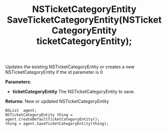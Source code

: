 ﻿---
uid: crmscript_ref_NSListAgent_SaveTicketCategoryEntity
title: NSTicketCategoryEntity SaveTicketCategoryEntity(NSTicketCategoryEntity ticketCategoryEntity);
intellisense: NSListAgent.SaveTicketCategoryEntity
keywords: NSListAgent, SaveTicketCategoryEntity
so.topic: reference
---
	  
Updates the existing NSTicketCategoryEntity or creates a new NSTicketCategoryEntity if the id parameter is 0
	  
**Parameters**:
 - **ticketCategoryEntity** The NSTicketCategoryEntity to save.

**Returns:** New or updated NSTicketCategoryEntity

```crmscript
NSList  agent;
NSTicketCategoryEntity thing = agent.CreateDefaultTicketCategoryEntity();
thing = agent.SaveTicketCategoryEntity(thing);
```

